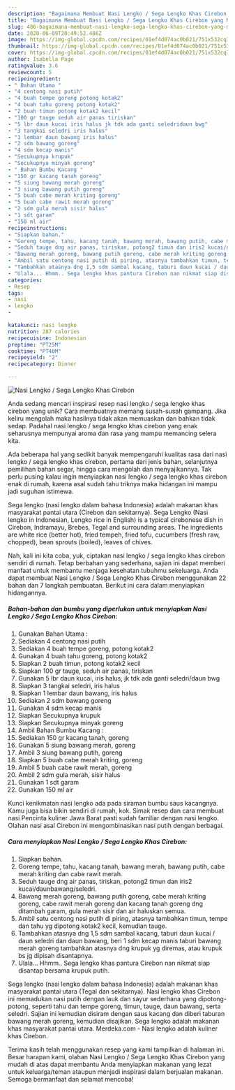 ```yaml
---
description: "Bagaimana Membuat Nasi Lengko / Sega Lengko Khas Cirebon yang Menggugah Selera"
title: "Bagaimana Membuat Nasi Lengko / Sega Lengko Khas Cirebon yang Menggugah Selera"
slug: 486-bagaimana-membuat-nasi-lengko-sega-lengko-khas-cirebon-yang-menggugah-selera
date: 2020-06-09T20:49:52.486Z
image: https://img-global.cpcdn.com/recipes/01ef4d074ac0b021/751x532cq70/nasi-lengko-sega-lengko-khas-cirebon-foto-resep-utama.jpg
thumbnail: https://img-global.cpcdn.com/recipes/01ef4d074ac0b021/751x532cq70/nasi-lengko-sega-lengko-khas-cirebon-foto-resep-utama.jpg
cover: https://img-global.cpcdn.com/recipes/01ef4d074ac0b021/751x532cq70/nasi-lengko-sega-lengko-khas-cirebon-foto-resep-utama.jpg
author: Isabella Page
ratingvalue: 3.6
reviewcount: 5
recipeingredient:
- " Bahan Utama "
- "4 centong nasi putih"
- "4 buah tempe goreng potong kotak2"
- "4 buah tahu goreng potong kotak2"
- "2 buah timun potong kotak2 kecil"
- "100 gr tauge seduh air panas tiriskan"
- "5 lbr daun kucai iris halus jk tdk ada ganti seledridaun bwg"
- "3 tangkai seledri iris halus"
- "1 lembar daun bawang iris halus"
- "2 sdm bawang goreng"
- "4 sdm kecap manis"
- "Secukupnya krupuk"
- "Secukupnya minyak goreng"
- " Bahan Bumbu Kacang "
- "150 gr kacang tanah goreng"
- "5 siung bawang merah goreng"
- "3 siung bawang putih goreng"
- "5 buah cabe merah kriting goreng"
- "5 buah cabe rawit merah goreng"
- "2 sdm gula merah sisir halus"
- "1 sdt garam"
- "150 ml air"
recipeinstructions:
- "Siapkan bahan."
- "Goreng tempe, tahu, kacang tanah, bawang merah, bawang putih, cabe merah kriting dan cabe rawit merah."
- "Seduh tauge dng air panas, tiriskan, potong2 timun dan iris2 kucai/daunbawang/seledri."
- "Bawang merah goreng, bawang putih goreng, cabe merah kriting goreng, cabe rawit merah goreng dan kacang tanah goreng dng ditambah garam, gula merah sisir dan air haluskan semua."
- "Ambil satu centong nasi putih di piring, atasnya tambahkan timun, tempe dan tahu yg dipotong kotak2 kecil, kemudian tauge."
- "Tambahkan atasnya dng 1,5 sdm sambal kacang, taburi daun kucai / daun seledri dan daun bawang, beri 1 sdm kecap manis taburi bawang merah goreng tambahkan atasnya dng krupuk yg diremas, atau krupuk bs jg dipisah disantapnya."
- "Ulala... Hhmm.. Sega lengko khas pantura Cirebon nan nikmat siap disantap bersama krupuk putih."
categories:
- Resep
tags:
- nasi
- lengko
- 

katakunci: nasi lengko  
nutrition: 287 calories
recipecuisine: Indonesian
preptime: "PT25M"
cooktime: "PT40M"
recipeyield: "2"
recipecategory: Dinner

---
```



![Nasi Lengko / Sega Lengko Khas Cirebon](https://img-global.cpcdn.com/recipes/01ef4d074ac0b021/751x532cq70/nasi-lengko-sega-lengko-khas-cirebon-foto-resep-utama.jpg)

Anda sedang mencari inspirasi resep nasi lengko / sega lengko khas cirebon yang unik? Cara membuatnya memang susah-susah gampang. Jika keliru mengolah maka hasilnya tidak akan memuaskan dan bahkan tidak sedap. Padahal nasi lengko / sega lengko khas cirebon yang enak seharusnya mempunyai aroma dan rasa yang mampu memancing selera kita.

Ada beberapa hal yang sedikit banyak mempengaruhi kualitas rasa dari nasi lengko / sega lengko khas cirebon, pertama dari jenis bahan, selanjutnya pemilihan bahan segar, hingga cara mengolah dan menyajikannya. Tak perlu pusing kalau ingin menyiapkan nasi lengko / sega lengko khas cirebon enak di rumah, karena asal sudah tahu triknya maka hidangan ini mampu jadi suguhan istimewa.

Sega lengko (nasi lengko dalam bahasa Indonesia) adalah makanan khas masyarakat pantai utara (Cirebon dan sekitarnya). Sega Lengko (Nasi lengko in Indonesian, Lengko rice in English) is a typical cirebonese dish in Cirebon, Indramayu, Brebes, Tegal and surrounding areas. The ingredients are white rice (better hot), fried tempeh, fried tofu, cucumbers (fresh raw, chopped), bean sprouts (boiled), leaves of chives.


Nah, kali ini kita coba, yuk, ciptakan nasi lengko / sega lengko khas cirebon sendiri di rumah. Tetap berbahan yang sederhana, sajian ini dapat memberi manfaat untuk membantu menjaga kesehatan tubuhmu sekeluarga. Anda dapat membuat Nasi Lengko / Sega Lengko Khas Cirebon menggunakan 22 bahan dan 7 langkah pembuatan. Berikut ini cara dalam menyiapkan hidangannya.

<!--inarticleads1-->

##### Bahan-bahan dan bumbu yang diperlukan untuk menyiapkan Nasi Lengko / Sega Lengko Khas Cirebon:

1. Gunakan  Bahan Utama :
1. Sediakan 4 centong nasi putih
1. Sediakan 4 buah tempe goreng, potong kotak2
1. Gunakan 4 buah tahu goreng, potong kotak2
1. Siapkan 2 buah timun, potong kotak2 kecil
1. Siapkan 100 gr tauge, seduh air panas, tiriskan
1. Gunakan 5 lbr daun kucai, iris halus, jk tdk ada ganti seledri/daun bwg
1. Siapkan 3 tangkai seledri, iris halus
1. Siapkan 1 lembar daun bawang, iris halus
1. Sediakan 2 sdm bawang goreng
1. Gunakan 4 sdm kecap manis
1. Siapkan Secukupnya krupuk
1. Siapkan Secukupnya minyak goreng
1. Ambil  Bahan Bumbu Kacang :
1. Sediakan 150 gr kacang tanah, goreng
1. Gunakan 5 siung bawang merah, goreng
1. Ambil 3 siung bawang putih, goreng
1. Siapkan 5 buah cabe merah kriting, goreng
1. Ambil 5 buah cabe rawit merah, goreng
1. Ambil 2 sdm gula merah, sisir halus
1. Gunakan 1 sdt garam
1. Gunakan 150 ml air


Kunci kenikmatan nasi lengko ada pada siraman bumbu saus kacangnya. Kamu juga bisa bikin sendiri di rumah, kok. Simak resep dan cara membuat nasi Pencinta kuliner Jawa Barat pasti sudah familiar dengan nasi lengko. Olahan nasi asal Cirebon ini mengombinasikan nasi putih dengan berbagai. 

<!--inarticleads2-->

##### Cara menyiapkan Nasi Lengko / Sega Lengko Khas Cirebon:

1. Siapkan bahan.
1. Goreng tempe, tahu, kacang tanah, bawang merah, bawang putih, cabe merah kriting dan cabe rawit merah.
1. Seduh tauge dng air panas, tiriskan, potong2 timun dan iris2 kucai/daunbawang/seledri.
1. Bawang merah goreng, bawang putih goreng, cabe merah kriting goreng, cabe rawit merah goreng dan kacang tanah goreng dng ditambah garam, gula merah sisir dan air haluskan semua.
1. Ambil satu centong nasi putih di piring, atasnya tambahkan timun, tempe dan tahu yg dipotong kotak2 kecil, kemudian tauge.
1. Tambahkan atasnya dng 1,5 sdm sambal kacang, taburi daun kucai / daun seledri dan daun bawang, beri 1 sdm kecap manis taburi bawang merah goreng tambahkan atasnya dng krupuk yg diremas, atau krupuk bs jg dipisah disantapnya.
1. Ulala... Hhmm.. Sega lengko khas pantura Cirebon nan nikmat siap disantap bersama krupuk putih.


Sega lengko (nasi lengko dalam bahasa Indonesia) adalah makanan khas masyarakat pantai utara (Tegal dan sekitarnya). Nasi lengko khas Cirebon ini memadukan nasi putih dengan lauk dan sayur sederhana yang dipotong-potong, seperti tahu dan tempe goreng, timun, tauge, daun bawang, serta seledri. Sajian ini kemudian disiram dengan saus kacang dan diberi taburan bawang merah goreng, kemudian disajikan. Sega lengko adalah makanan khas masyarakat pantai utara. Merdeka.com - Nasi lengko adalah kuliner khas Cirebon. 

Terima kasih telah menggunakan resep yang kami tampilkan di halaman ini. Besar harapan kami, olahan Nasi Lengko / Sega Lengko Khas Cirebon yang mudah di atas dapat membantu Anda menyiapkan makanan yang lezat untuk keluarga/teman ataupun menjadi inspirasi dalam berjualan makanan. Semoga bermanfaat dan selamat mencoba!
